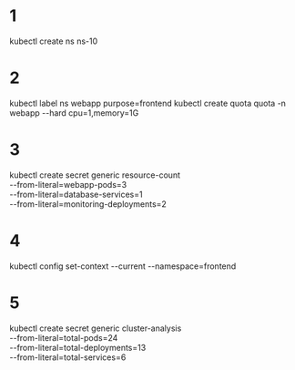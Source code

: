 # 1
kubectl create ns ns-10

# 2
kubectl label ns webapp purpose=frontend
kubectl create quota quota -n webapp --hard cpu=1,memory=1G

# 3
kubectl create secret generic resource-count \
--from-literal=webapp-pods=3 \
--from-literal=database-services=1 \
--from-literal=monitoring-deployments=2

# 4
kubectl config set-context --current --namespace=frontend

# 5
kubectl create secret generic cluster-analysis \
--from-literal=total-pods=24 \
--from-literal=total-deployments=13 \
--from-literal=total-services=6